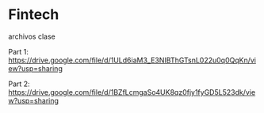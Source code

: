 # Fintech
archivos clase

Part 1:
https://drive.google.com/file/d/1ULd6iaM3_E3NIBThGTsnL022u0q0QqKn/view?usp=sharing

Part 2:
https://drive.google.com/file/d/1BZfLcmgaSo4UK8qz0fjy1fyGD5L523dk/view?usp=sharing